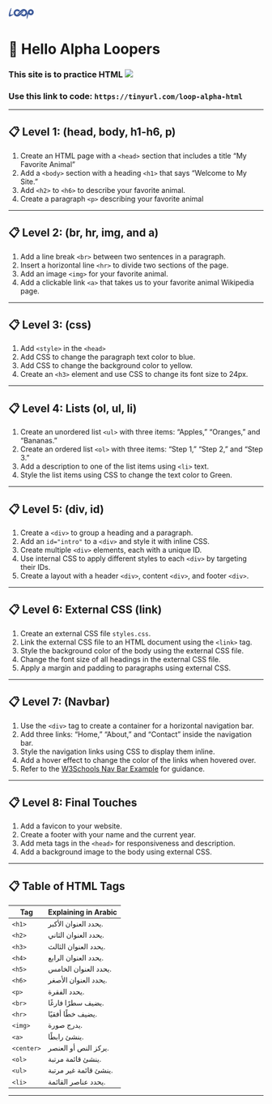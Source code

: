 
<img src='loop.png' width='10%'> 

# 👋 Hello Alpha Loopers

### This site is to practice HTML <img src="https://icones.pro/wp-content/uploads/2021/05/icone-html-orange.png" width='5%'>

### Use this link to code: `https://tinyurl.com/loop-alpha-html`
---

## 📋 Level 1: (head, body, h1-h6, p)

1. Create an HTML page with a `<head>` section that includes a title “My Favorite Animal”
2. Add a `<body>` section with a heading `<h1>` that says “Welcome to My Site.”
3. Add `<h2>` to `<h6>` to describe your favorite animal.
4. Create a paragraph `<p>` describing your favorite animal

---

## 📋 Level 2: (br, hr, img, and a)

1. Add a line break `<br>` between two sentences in a paragraph.
2. Insert a horizontal line `<hr>` to divide two sections of the page.
3. Add an image `<img>` for your favorite animal.
4. Add a clickable link `<a>` that takes us to your favorite animal Wikipedia page.

---

## 📋 Level 3: (css)

1. Add `<style>` in the `<head>`
2. Add CSS to change the paragraph text color to blue.
3. Add CSS to change the background color to yellow.
4. Create an `<h3>` element and use CSS to change its font size to 24px.

---

## 📋 Level 4: Lists (ol, ul, li)

1. Create an unordered list `<ul>` with three items: “Apples,” “Oranges,” and “Bananas.”
2. Create an ordered list `<ol>` with three items: “Step 1,” “Step 2,” and “Step 3.”
3. Add a description to one of the list items using `<li>` text.
4. Style the list items using CSS to change the text color to Green.

---

## 📋 Level 5: (div, id)

1. Create a `<div>` to group a heading and a paragraph.
2. Add an `id="intro"` to a `<div>` and style it with inline CSS.
3. Create multiple `<div>` elements, each with a unique ID.
4. Use internal CSS to apply different styles to each `<div>` by targeting their IDs.
5. Create a layout with a header `<div>`, content `<div>`, and footer `<div>`.

---

## 📋 Level 6: External CSS (link)

1. Create an external CSS file `styles.css`.
2. Link the external CSS file to an HTML document using the `<link>` tag.
3. Style the background color of the body using the external CSS file.
4. Change the font size of all headings in the external CSS file.
5. Apply a margin and padding to paragraphs using external CSS.

---

## 📋 Level 7: (Navbar)

1. Use the `<div>` tag to create a container for a horizontal navigation bar.
2. Add three links: “Home,” “About,” and “Contact” inside the navigation bar.
3. Style the navigation links using CSS to display them inline.
4. Add a hover effect to change the color of the links when hovered over.
5. Refer to the [W3Schools Nav Bar Example](https://www.w3schools.com/css/tryit.asp?filename=trycss_navbar_horizontal_black) for guidance.

---

## 📋 Level 8: Final Touches

1. Add a favicon to your website.
2. Create a footer with your name and the current year.
3. Add meta tags in the `<head>` for responsiveness and description.
4. Add a background image to the body using external CSS.


---

## 📋 Table of HTML Tags

| Tag      | Explaining in Arabic  |
|----------|------------------------|
| `<h1>`   | يحدد العنوان الأكبر.  |
| `<h2>`   | يحدد العنوان الثاني.  |
| `<h3>`   | يحدد العنوان الثالث.  |
| `<h4>`   | يحدد العنوان الرابع.  |
| `<h5>`   | يحدد العنوان الخامس. |
| `<h6>`   | يحدد العنوان الأصغر. |
| `<p>`    | يحدد الفقرة.          |
| `<br>`   | يضيف سطرًا فارغًا.    |
| `<hr>`   | يضيف خطًا أفقيًا.      |
| `<img>`  | يدرج صورة.            |
| `<a>`    | ينشئ رابطًا.          |
| `<center>` | يركز النص أو العنصر. |
| `<ol>`   | ينشئ قائمة مرتبة.     |
| `<ul>`   | ينشئ قائمة غير مرتبة. |
| `<li>`   | يحدد عناصر القائمة.   |
---
